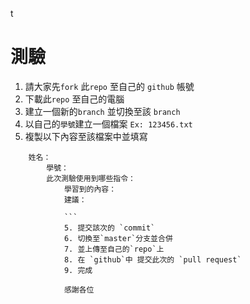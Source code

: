 t


# 測驗
1. 請大家先`fork` 此`repo` 至自己的 `github` 帳號
2. 下載此`repo` 至自己的電腦
3. 建立一個新的`branch` 並切換至該 `branch`
3. 以自己的`學號`建立一個檔案 `Ex: 123456.txt`
4. 複製以下內容至該檔案中並填寫
```
    姓名：
        學號：
	    此次測驗使用到哪些指令：
	        學習到的內容：
		    建議：

		    ```
		    5. 提交該次的 `commit`
		    6. 切換至`master`分支並合併
		    7. 並上傳至自己的`repo`上
		    8. 在 `github`中 提交此次的 `pull request`
		    9. 完成

		    感謝各位
